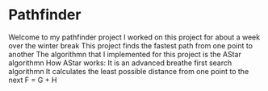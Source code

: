 # Pathfinder
Welcome to my pathfinder project
I worked on this project for about a week over the winter break
This project finds the fastest path from one point to another
The algorithmn that I implemented for this project is the AStar algorithmn
How AStar works:
It is an advanced breathe first search algorithmn
It calculates the least possible distance from one point to the next
F = G + H
